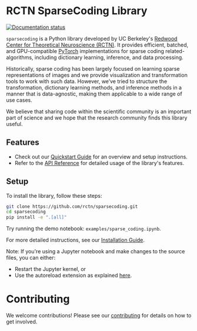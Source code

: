 # RCTN SparseCoding Library

[![Documentation status](https://readthedocs.org/projects/sparsecoding/badge/)](
https://sparsecoding.readthedocs.io/)

`sparsecoding` is a Python library developed by UC Berkeley's [Redwood Center for Theoretical Neuroscience (RCTN)](https://redwood.berkeley.edu). It provides efficient, batched, and GPU-compatible [PyTorch](https://github.com/pytorch/pytorch) implementations for sparse coding related-algorithms, including dictionary learning, inference, and data processing.

Historically, sparse coding has been largely focused on learning sparse representations of images and we provide visualization and transformation tools to work with such data. However, we’ve tried to structure the transformation, dictionary learning methods, and inference methods in a manner that is data-agnostic, making them applicable to a wide range of use cases.

We believe that sharing code within the scientific community is an important part of science and we hope that the research community finds this library useful. 


## Features

- Check out our [Quickstart Guide](https://sparsecoding.readthedocs.io/en/latest/quickstart.html) for an overview and setup instructions.
- Refer to the [API Reference](https://sparsecoding.readthedocs.io/en/latest/api.html) for detailed usage of the library's features.


## Setup

To install the library, follow these steps:

```bash
git clone https://github.com/rctn/sparsecoding.git
cd sparsecoding
pip install -e ".[all]"
```

Try running the demo notebook: `examples/sparse_coding.ipynb`.

For more detailed instructions, see our [Installation Guide](https://sparsecoding.readthedocs.io/en/latest/install.html).

Note: If you're using a Jupyter notebook and make changes to the source files, you can either:
* Restart the Jupyter kernel, or
* Use the autoreload extension as explained [here](https://ipython.readthedocs.io/en/stable/config/extensions/autoreload.html#autoreload).


# Contributing
We welcome contributions! Please see our [contributing](https://sparsecoding.readthedocs.io/en/latest/contributing.html) for details on how to get involved.

